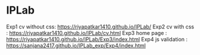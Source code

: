# IPLab
Exp1 cv without css: https://riyapatkar1410.github.io/IPLab/
Exp2 cv with css : https://riyapatkar1410.github.io/IPLab/cv.html
Exp3 home page : https://riyapatkar1410.github.io/IPLab/Exp3/index.html
Exp4 js validation : https://sanjana2417.github.io/IPLab_exp/Exp4/index.html
